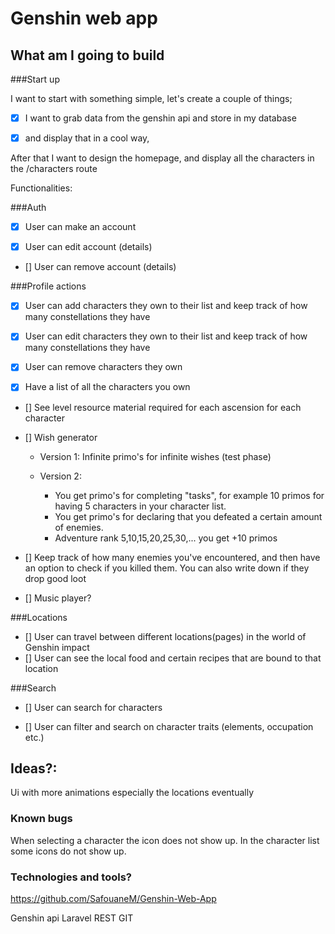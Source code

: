 # Genshin web app

## What am I going to build

###Start up

I want to start with something simple, let's create a couple of things;

- [X] I want to grab data from the genshin api and store in my database

- [X] and display that in a cool way,


After that I want to design the homepage, and display all the characters in the /characters route

Functionalities:

###Auth
- [X] User can make an account

- [x] User can edit account (details)

- [] User can remove account (details)

###Profile actions
- [x] User can add characters they own to their list and keep track of how many constellations they have

- [x] User can edit characters they own to their list and keep track of how many constellations they have

- [x] User can remove characters they own

- [X] Have a list of all the characters you own 

- [] See level resource material required for each ascension for each character

- [] Wish generator
  - Version 1: Infinite primo's for infinite wishes (test phase)
  - Version 2:

    - You get primo's for completing "tasks", for example 10 primos for having 5 characters in your character list.
    - You get primo's for declaring that you defeated a certain amount of enemies.
    - Adventure rank 5,10,15,20,25,30,... you get +10 primos

- [] Keep track of how many enemies you've encountered, and then have an option to check if you killed them. You can also write down if they drop good loot

- [] Music player?

###Locations

- [] User can travel between different locations(pages) in the world of Genshin impact
- [] User can see the local food and certain recipes that are bound to that location

###Search

- [] User can search for characters

- [] User can filter and search on character traits (elements, occupation etc.)


## Ideas?:
Ui with more animations especially the locations eventually

### Known bugs

When selecting a character the icon does not show up.
In the character list some icons do not show up.

### Technologies and tools?

https://github.com/SafouaneM/Genshin-Web-App

Genshin api
Laravel
REST
GIT


